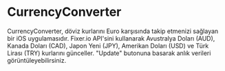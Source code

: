 # CurrencyConverter
CurrencyConverter, döviz kurlarını Euro karşısında takip etmenizi sağlayan bir iOS uygulamasıdır. Fixer.io API'sini kullanarak Avustralya Doları (AUD), Kanada Doları (CAD), Japon Yeni (JPY), Amerikan Doları (USD) ve Türk Lirası (TRY) kurlarını günceller. "Update" butonuna basarak anlık verileri görüntüleyebilirsiniz.
